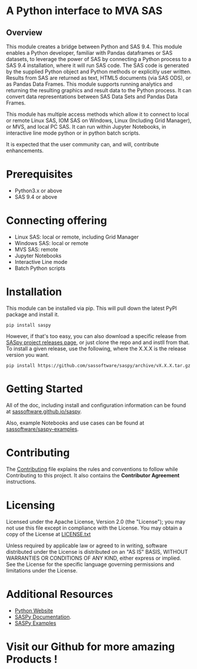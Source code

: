 # A Python interface to MVA SAS
## Overview
This module creates a bridge between Python and SAS 9.4. This module enables a Python developer, familiar with Pandas dataframes or SAS datasets,
to leverage the power of SAS by connecting a Python process to a SAS 9.4 installation, where it will run SAS code. The SAS code is generated by the
supplied Python object and Python methods or explicitly user written. Results from SAS are returned as text, HTML5 documents (via SAS ODS), or as
Pandas Data Frames. This module supports running analytics and returning the resulting graphics and result data to the Python process. It can convert
data representations between SAS Data Sets and Pandas Data Frames. 

This module has multiple access methods which allow it to connect to local or remote Linux SAS, IOM SAS on Windows, Linux (Including Grid Manager),
or MVS, and local PC SAS. It can run within Jupyter Notebooks, in interactive line mode python or in python batch scripts. 

It is expected that the user community can, and will, contribute enhancements. 

# Prerequisites
- Python3.x or above
- SAS 9.4 or above

# Connecting offering
- Linux SAS: local or remote, including Grid Manager
- Windows SAS: local or remote
- MVS SAS: remote
- Jupyter Notebooks
- Interactive Line mode
- Batch Python scripts

# Installation

This module can be installed via pip. This will pull down the latest PyPI package and install it.

    pip install saspy

However, if that's too easy, you can also download a specific release from
[SASpy project releases page](https://github.com/sassoftware/saspy/releases), or just clone
the repo and and instll from that. To install a given release, use the following, 
where the X.X.X is the release version you want.

    pip install https://github.com/sassoftware/saspy/archive/vX.X.X.tar.gz

# Getting Started     

All of the doc, including install and configuration information can be found at
[sassoftware.github.io/saspy](https://sassoftware.github.io/saspy/).

Also, example Notebooks and use cases can be found at
[sassoftware/saspy-examples](https://github.com/sassoftware/saspy-examples/).   

# Contributing
The [Contributing](https://github.com/sassoftware/saspy/blob/master/CONTRIBUTING.md) file explains the rules and conventions to follow while
Contributing to this project. It also contains the **Contributor Agreement** instructions.

# Licensing 
Licensed under the Apache License, Version 2.0 (the "License"); you may not use this file except in compliance with the License. You may obtain a copy of
the License at [LICENSE.txt](https://github.com/sassoftware/saspy/blob/master/LICENSE) 

Unless required by applicable law or agreed to in writing, software distributed under the License is distributed on an "AS IS" BASIS, WITHOUT WARRANTIES
OR CONDITIONS OF ANY KIND, either express or implied. See the License for the specific language governing permissions and limitations under the License.

# Additional Resources
- [Python Website](http://www.python.org/)
- [SASPy Documentation](https://sassoftware.github.io/saspy/).
- [SASPy Examples](https://github.com/sassoftware/saspy-examples) 
# Visit our Github for more amazing Products !
